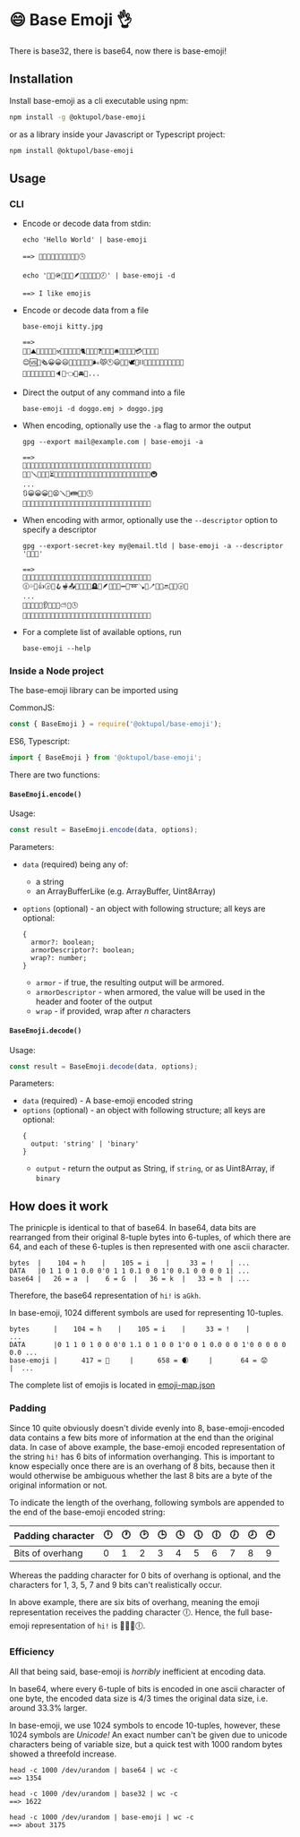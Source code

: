 # 😄 Base Emoji 👌

There is base32, there is base64, now there is base-emoji!

## Installation

Install base-emoji as a cli executable using npm:

```bash
npm install -g @oktupol/base-emoji
```

or as a library inside your Javascript or Typescript project:

```bash
npm install @oktupol/base-emoji
```

## Usage

### CLI

- Encode or decode data from stdin:

    ```
    echo 'Hello World' | base-emoji

    ==> 🐅🚓📿🙉🤍🐝🕎🚥🌿🤛🕓
    ```

    ```
    echo '🐎🍻🪖🦭🍃🍻🪶🦈🍆🌗👩🍶🕗' | base-emoji -d

    ==> I like emojis
    ```

- Encode or decode data from a file

    ```
    base-emoji kitty.jpg

    ==>
    🔣💌⛰😤🌴🍑😀😀⚒🔹🤢🐰😀😀🐈😀😀👑❓🤗😀😀🛎🏓😀😀🤒💳🔚🐷👣🚳
    😊🆚👶🗞😀😀😃📣🤧🦇🏏🔪🎼🌬😾🕚😃🍎🎲🕊🛴⛓🐇🔲🥁🌔🤺🎁😀😊😀📔
    🤢😸💅🏁🚕🎫🌓🐙🔈❌👈🐋🚘🌳...
    ```

- Direct the output of any command into a file
    
    ```
    base-emoji -d doggo.emj > doggo.jpg
    ```
    
- When encoding, optionally use the `-a` flag to armor the output

    ```
    gpg --export mail@example.com | base-emoji -a 
    
    ==> 
    🔵🔵🔵🔵🔵🔵🔵🔵🔵🔵🔵🔵🔵🔵🔵🔢💝🔵🔵🔵🔵🔵🔵🔵🔵🔵🔵🔵🔵🔵🔵🔵
    🏦👭🪛👞🤥🍑⏳😀😀🤴🚎😲🦥😀😀🍀😀😀🤙🥃🤪😀😀🏃🧪🚿💾😀😀😦👮🚇
    ...
    🔃😀😀😀🦄😫🪛🦶👪🥃🖤🕓
    🔵🔵🔵🔵🔵🔵🔵🔵🔵🔵🔵🔵🔵🔵🔵🔢💔🔵🔵🔵🔵🔵🔵🔵🔵🔵🔵🔵🔵🔵🔵🔵
    ```
    
- When encoding with armor, optionally use the `--descriptor` option to specify a descriptor

    ```
    gpg --export-secret-key my@email.tld | base-emoji -a --descriptor '🤫🔑🙊'
    
    ==>
    🔵🔵🔵🔵🔵🔵🔵🔵🔵🔵🔵🔵🔵🔵🤫🔑🙊💝🔵🔵🔵🔵🔵🔵🔵🔵🔵🔵🔵🔵🔵🔵
    🕧💦🦲👍🕞🧏🪝🫕📤🥯🦭🥬🚸🪦🍇🪶🍯🐸🥊➖🐧➿🪠🎁🪥🥌🐝🔙🍦🧂🕞🐴
    ...
    🚣🚶💒🦔🦃👂🎱😒🌱⛅🌵🕓
    🔵🔵🔵🔵🔵🔵🔵🔵🔵🔵🔵🔵🔵🔵🤫🔑🙊💔🔵🔵🔵🔵🔵🔵🔵🔵🔵🔵🔵🔵🔵🔵    

- For a complete list of available options, run
    ```
    base-emoji --help
    ```

### Inside a Node project

The base-emoji library can be imported using

CommonJS:
```javascript
const { BaseEmoji } = require('@oktupol/base-emoji');
```

ES6, Typescript:
```typescript
import { BaseEmoji } from '@oktupol/base-emoji';
```

There are two functions:

#### `BaseEmoji.encode()`

Usage:
```javascript
const result = BaseEmoji.encode(data, options);
```

Parameters:
- `data` (required) being any of:
  - a string
  - an ArrayBufferLike (e.g. ArrayBuffer, Uint8Array)

- `options` (optional) - an object with following structure; all keys are optional:
    ```
    {
      armor?: boolean;
      armorDescriptor?: boolean;
      wrap?: number;
    }
    ```
    - `armor` - if true, the resulting output will be armored.
    - `armorDescriptor` - when armored, the value will be used in the header and footer of the output
    - `wrap` - if provided, wrap after _n_ characters
    
#### `BaseEmoji.decode()`

Usage:
```javascript
const result = BaseEmoji.decode(data, options);
```

Parameters:
- `data` (required) - A base-emoji encoded string
- `options` (optional) - an object with following structure; all keys are optional:
    ```
    {
      output: 'string' | 'binary'
    }
    ```
    - `output` - return the output as String, if `string`, or as Uint8Array, if `binary`
    
## How does it work

The prinicple is identical to that of base64. In base64, data bits are
rearranged from their original 8-tuple bytes into 6-tuples, of which there are
64, and each of these 6-tuples is then represented with one ascii character.

```
bytes  |    104 = h    |    105 = i    |     33 = !    | ...
DATA   |0 1 1 0 1 0.0 0'0 1 1 0.1 0 0 1'0 0.1 0 0 0 0 1| ...
base64 |   26 = a  |    6 = G  |   36 = k  |   33 = h  | ...
```

Therefore, the base64 representation of `hi!` is `aGkh`.

In base-emoji, 1024 different symbols are used for representing 10-tuples.

```
bytes      |    104 = h    |    105 = i    |     33 = !    |              ...
DATA       |0 1 1 0 1 0 0 0'0 1.1 0 1 0 0 1'0 0 1 0.0 0 0 1'0 0 0 0 0 0.0 ...
base-emoji |      417 = 🍒     |      658 = 🌒     |       64 = 😟     |  ...
```

The complete list of emojis is located in [emoji-map.json](./emoji-map.json)

### Padding

Since 10 quite obviously doesn't divide evenly into 8, base-emoji-encoded data
contains a few bits more of information at the end than the original data. In
case of above example, the base-emoji encoded representation of the string
`hi!` has 6 bits of information overhanging. This is important to know
especially once there are is an overhang of 8 bits, because then it would
otherwise be ambiguous whether the last 8 bits are a byte of the original
information or not.

To indicate the length of the overhang, following symbols are appended to the
end of the base-emoji encoded string:

| Padding character | 🕛 | 🕐 | 🕑 | 🕒 | 🕓 | 🕔 | 🕕 | 🕖 | 🕗 | 🕘 |
|-------------------|----|----|----|----|----|----|----|----|----|----|
| Bits of overhang  |  0 |  1 |  2 |  3 |  4 |  5 |  6 |  7 |  8 |  9 |

Whereas the padding character for 0 bits of overhang is optional, and the
characters for 1, 3, 5, 7 and 9 bits can't realistically occur.

In above example, there are six bits of overhang, meaning the emoji
representation receives the padding character 🕕. Hence, the full base-emoji
representation of `hi!` is 🍒🌒😟🕕.

### Efficiency

All that being said, base-emoji is _horribly_ inefficient at encoding data.

In base64, where every 6-tuple of bits is encoded in one ascii character of one
byte, the encoded data size is 4/3 times the original data size, i.e. around
33.3% larger.

In base-emoji, we use 1024 symbols to encode 10-tuples, however, these 1024
symbols are _Unicode!_ An exact number can't be given due to unicode characters
being of variable size, but a quick test with 1000 random bytes showed a
threefold increase.

```
head -c 1000 /dev/urandom | base64 | wc -c
==> 1354

head -c 1000 /dev/urandom | base32 | wc -c
==> 1622

head -c 1000 /dev/urandom | base-emoji | wc -c
==> about 3175
```